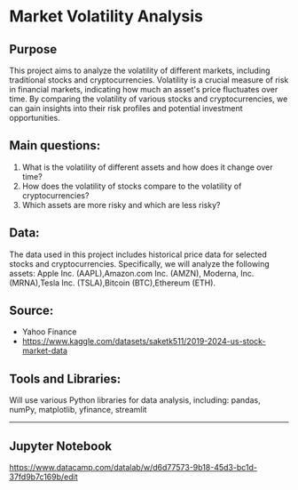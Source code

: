 # Market Volatility Analysis
## Purpose
This project aims to analyze the volatility of different markets, including traditional stocks and cryptocurrencies. Volatility is a crucial measure of risk in financial markets, indicating how much an asset's price fluctuates over time. By comparing the volatility of various stocks and cryptocurrencies, we can gain insights into their risk profiles and potential investment opportunities.

## Main questions:
1. What is the volatility of different assets and how does it change over time?
2. How does the volatility of stocks compare to the volatility of cryptocurrencies?
3. Which assets are more risky and which are less risky?

## Data:
The data used in this project includes historical price data for selected stocks and cryptocurrencies. Specifically, we will analyze the following assets: Apple Inc. (AAPL),Amazon.com Inc. (AMZN), Moderna, Inc. (MRNA),Tesla Inc. (TSLA),Bitcoin (BTC),Ethereum (ETH).

## Source: 
 - Yahoo Finance
 - https://www.kaggle.com/datasets/saketk511/2019-2024-us-stock-market-data

## Tools and Libraries: 
Will use various Python libraries for data analysis, including: pandas, numPy, matplotlib, yfinance, streamlit

---
## Jupyter Notebook
https://www.datacamp.com/datalab/w/d6d77573-9b18-45d3-bc1d-37fd9b7c169b/edit 
